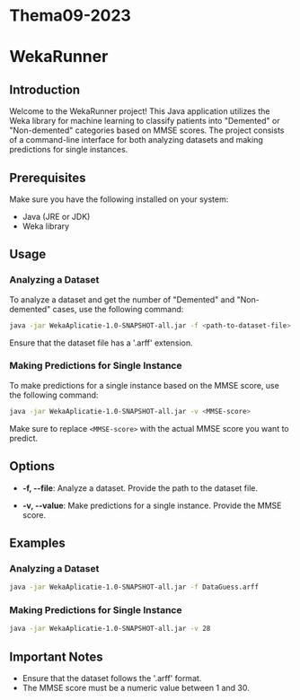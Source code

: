 # Thema09-2023

# WekaRunner

## Introduction
Welcome to the WekaRunner project! This Java application utilizes the Weka library for machine learning to classify patients into "Demented" or "Non-demented" categories based on MMSE scores. The project consists of a command-line interface for both analyzing datasets and making predictions for single instances.

## Prerequisites
Make sure you have the following installed on your system:
- Java (JRE or JDK)
- Weka library

## Usage

### Analyzing a Dataset
To analyze a dataset and get the number of "Demented" and "Non-demented" cases, use the following command:

```bash
java -jar WekaAplicatie-1.0-SNAPSHOT-all.jar -f <path-to-dataset-file>
```

Ensure that the dataset file has a '.arff' extension.

### Making Predictions for Single Instance
To make predictions for a single instance based on the MMSE score, use the following command:

```bash
java -jar WekaAplicatie-1.0-SNAPSHOT-all.jar -v <MMSE-score>
```

Make sure to replace `<MMSE-score>` with the actual MMSE score you want to predict.

## Options

- **-f, --file**: Analyze a dataset. Provide the path to the dataset file.

- **-v, --value**: Make predictions for a single instance. Provide the MMSE score.

## Examples

### Analyzing a Dataset

```bash
java -jar WekaAplicatie-1.0-SNAPSHOT-all.jar -f DataGuess.arff
```

### Making Predictions for Single Instance

```bash
java -jar WekaAplicatie-1.0-SNAPSHOT-all.jar -v 28
```

## Important Notes
- Ensure that the dataset follows the '.arff' format.
- The MMSE score must be a numeric value between 1 and 30.
